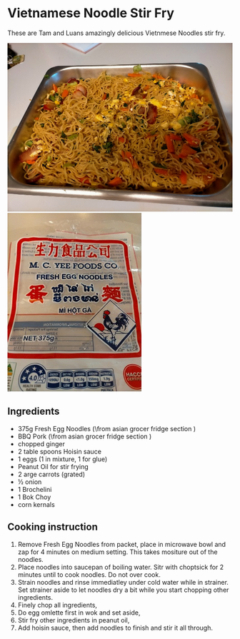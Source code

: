 # Vietnamese Noodle Stir Fry

These are Tam and Luans amazingly delicious Vietnmese Noodles stir fry. 

![Vietnmese Noodles](../.gitbook/assets/Vietnamese-Noodles-Stir-Fry.jpg)
![Fresh Egg Noodles](../.gitbook/assets/Vietnamese-Noodles-Stir-Fry-Packet.jpg)

## Ingredients

* 375g Fresh Egg Noodles (\from asian grocer fridge section \)
* BBQ Pork (\from asian grocer fridge section \)
* chopped ginger
* 2 table spoons Hoisin sauce
* 1 eggs \(1 in mixture, 1 for glue\)
* Peanut Oil for stir frying
* 2 arge carrots \(grated\)
* ½ onion
* 1 Brochelini
* 1 Bok Choy 
* corn kernals

## Cooking instruction

1. Remove Fresh Egg Noodles from packet, place in microwave bowl and zap for 4 minutes on medium setting. This takes mositure out of the noodles.
2. Place  noodles into saucepan of boiling water.   Sitr with choptsick for 2 minutes until to cook noodles. Do not over cook.
3. Strain noodles and rinse immediatley under cold water while in strainer.  Set strainer aside to let noodles dry a bit while you start chopping other ingredients.   
4. Finely chop all ingredients, 
5. Do egg omlette first in wok and set aside,
6. Stir fry other ingredients in peanut oil,
7. Add hoisin sauce, then add noodles to finish and stir it all through.